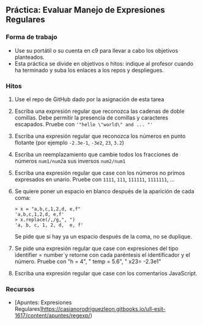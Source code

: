 ## Práctica: Evaluar Manejo de Expresiones Regulares

### Forma de trabajo

* Use su portátil o su cuenta en c9 para llevar a cabo los objetivos planteados.
* Esta práctica se divide en objetivos o hitos:  indique al profesor  cuando ha terminado y suba los enlaces a los repos y despliegues.

### Hitos

1. Use el repo de GitHub dado por la asignación de esta tarea 
2.  Escriba una expresión regular que reconozca las cadenas de doble
    comillas. Debe permitir la presencia de comillas y caracteres
    escapados. Pruebe con `'"hello \"world\" and ... "'` 
3. Escriba una expresión regular que reconozca los números en punto flotante (por ejemplo `-2.3e-1`, `-3e2`, `23`, `3.2`)
4.  Escriba un reemplazamiento que cambie todos los fracciones de números `num1/num2`a sus inversos `num2/num1`
5. Escriba una expresión regular que case con los números no primos expresados en unario. Pruebe con `1111`, `111`, `111111`, `1111111`, ...
6.  Se quiere poner un espacio en blanco después de la aparición de cada coma:

        > x = "a,b,c,1,2,d, e,f"
        'a,b,c,1,2,d, e,f'
        > x.replace(/,/g,", ")
        'a, b, c, 1, 2, d,  e, f'

    Se pide que si hay ya un espacio después de la coma, no se duplique.
7. Se pide una expresión regular que case con expresiones del tipo ìdentifier = number`y retorne con cada paréntesis el identificador y el número. Pruebe con "h     = 4", "  temp = 5.6", "  x23= -2.3e1"
8. Escriba una expresión regular que case con los comentarios JavaScript. 

### Recursos

* [Apuntes: Expresiones Regulares]https://casianorodriguezleon.gitbooks.io/ull-esit-1617/content/apuntes/regexp/)

